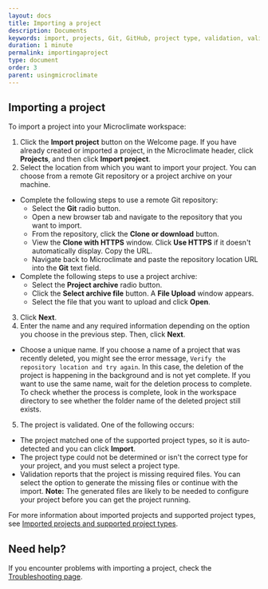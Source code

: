 ```yaml
---
layout: docs
title: Importing a project
description: Documents
keywords: import, projects, Git, GitHub, project type, validation, validated
duration: 1 minute
permalink: importingaproject
type: document
order: 3
parent: usingmicroclimate
---
```


## Importing a project

To import a project into your Microclimate workspace:
1. Click the **Import project** button on the Welcome page. If you have already created or imported a project, in the Microclimate header, click **Projects**, and then click **Import project**.
2. Select the location from which you want to import your project. You can choose from a remote Git repository or a project archive on your machine.
  * Complete the following steps to use a remote Git repository:
    * Select the **Git** radio button.
    * Open a new browser tab and navigate to the repository that you want to import.
    * From the repository, click the **Clone or download** button.
    * View the **Clone with HTTPS** window. Click **Use HTTPS** if it doesn't automatically display. Copy the URL.
    * Navigate back to Microclimate and paste the repository location URL into the **Git** text field.
  * Complete the following steps to use a project archive:
    * Select the **Project archive** radio button.
    * Click the **Select archive file** button. A **File Upload** window appears.
    * Select the file that you want to upload and click **Open**.
3. Click **Next**.
4. Enter the name and any required information depending on the option you choose in the previous step. Then, click **Next**.
* Choose a unique name. If you choose a name of a project that was recently deleted, you might see the error message, `Verify the repository location and try again`. In this case, the deletion of the project is happening in the background and is not yet complete. If you want to use the same name, wait for the deletion process to complete. To check whether the process is complete, look in the workspace directory to see whether the folder name of the deleted project still exists.
5. The project is validated. One of the following occurs:
* The project matched one of the supported project types, so it is auto-detected and you can click **Import**.
* The project type could not be determined or isn't the correct type for your project, and you must select a project type.
* Validation reports that the project is missing required files. You can select the option to generate the missing files or continue with the import. **Note:** The generated files are likely to be needed to configure your project before you can get the project running.

For more information about imported projects and supported project types, see [Imported projects and supported project types](importedprojects).

## Need help?
If you encounter problems with importing a project, check the [Troubleshooting page](troubleshooting#importing-a-project).

